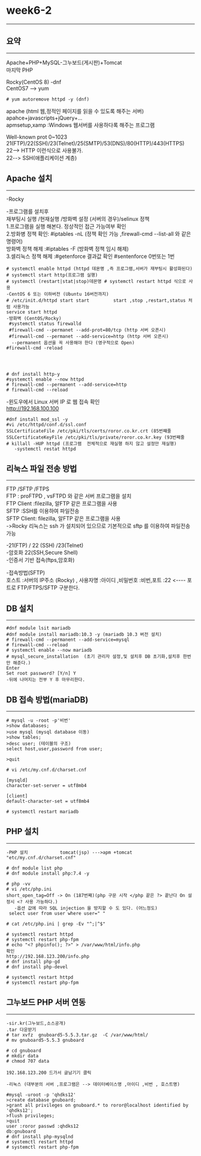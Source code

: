 
# week6-2
------------------------------------------------
## 요약
-----------
Apache+PHP+MySQL-그누보드(게시판)+Tomcat   
 마지막 PHP   
   
Rocky(CentOS 8) -dnf       
CentOS7 --> yum   
```
# yum autoremove httpd -y (dnf)
```

apache (html 웹,정적인 페이지를 읽을 수 있도록 해주는 서버)   
apahce+javascripts+jQuery+...   
apmsetup,xamp :Windows 웹서버를 사용하다록 해주는 프로그램   
   
   
Well-known prot 0~1023       
21(FTP)/22(SSH)/23(Telnet)/25(SMTP)/53(DNS)/80(HTTP)/443(HTTPS)   
22--> HTTP 이런식으로 사용불가.   
22--> SSH(애플리케이션 계층)   

## Apache 설치
------
-Rocky

-프로그램를 설치후   
재부팅시 실행 /현재실행 /방화벽 설정 (서버의 경우)/selinux 정책   
1.프로그램을 실행 해본다. 정상적인 접근 가능여부 확인   
2.방화병 정책 확인: #iptables -nL (정책 확인 가능 ,firewall-cmd --list-all 와 같은 명령어)   
   방화벽 정책 해제 :#iptables -F (방화벽 정책 임시 해제)   
3.셀리눅스 정책 해제 :#getenforce 결과값 확인 #sentenforce 0번또는 1번   
   
```
# systemctl enable httpd (httpd 데몬명 ,즉 프로그램,서버가 재부팅시 활성화된다)
# systemctl start http(프로그램 실행)
# systemctl (restart|stat|stop)데몬명 # systemctl restart httpd 식으로 사용
-CentOS 6 또는 이하버전 (Ubuntu 16버전까지)
# /etc/init.d/httpd start start         start ,stop ,restart,status 처럼 사용가능
service start httpd
-방화벽 (CentOS/Rocky)
 #systemctl status firewalld
 #firewall-cmd --permanet --add-prot=80/tcp (http 서버 오픈시)
 #firewall-cmd --permanet --add-service=http (http 서버 오픈시)
  --permanent 옵션을 꼭 사용해야 한다 (영구적으로 Open)
#firewall-cmd -reload




# dnf install http-y
#systemctl enable --now httpd
# firewall-cmd --permanent --add-service=http
# firewall-cmd --reload
```

-윈도우에서 Linux 서버 IP 로 웹 접속 확인   
 http://192.168.100.100   
 ```
#dnf install mod_ssl -y
#vi /etc/httpd/conf.d/ssl.conf
SSLCertificateFile /etc/pki/tls/certs/roror.co.kr.crt (85번쨰줄
SSLCertificateKeyFile /etc/pki/tls/private/roror.co.kr.key (93번째줄
# killall -HUP httpd (프로그램  전체적으로 재실행 하지 않고 설정만 재실행)
    -systemctl restat httpd

```
## 리눅스 파일 전송 방법
-----------------------------------------
 FTP /SFTP /FTPS   
 FTP : proFTPD , vsFTPD 와 같은 서버 프로그램을 설치   
 FTP Client :filezilla, 알FTP 같은 프로그램을 사용   
 SFTP :SSH를 이용하여 파일전송    
 SFTP Client: filezilla, 알FTP 같은 프로그램을 사용   
->Rocky 리눅스는 ssh 가 설치되어 있으므로 기본적으로 sftp 를 이용하여 파일전송 가능   
   
-21(FTP) / 22 (SSH) /23(Telnet)   
-암호화 22(SSH,Secure Shell)   
-인증서 기반 접속(ftps,암호화)   
   
-접속방법(SFTP)   
 호스트 :서버의 IP주소 (Rocky) , 사용자명 :아이디 ,비밀번호 :비번,포트 :22  <---- 포트로 FTP/FTPS/SFTP 구분한다.   

  
## DB 설치
----------------------------------
   

```
#dnf module lsit mariadb
#dnf module install mariadb:10.3 -y (mariadb 10.3 버전 설치)
# firewall-cmd --permanent --add-service=mysql
# firewall-cmd --reload 
# systemctl enable --now mariadb
# mysql_secure_installation  (초기 관리자 설정,및 설치후 DB 초기화,설치후 한번만 해준다.)
Enter
Set root password? [Y/n] Y
-뒤에 나머지는 전부 Y 후 마무리한다.
```

## DB 접속 방법(mariaDB)
----------------------
```
# mysql -u -root -p'비번'
>show databases;
>use mysql (mysql database 이동)
>show tables;
>desc user; (테이블의 구조)
select host,user,password from user;

>quit

# vi /etc/my.cnf.d/charset.cnf

[mysqld]
character-set-server = utf8mb4

[client]
default-character-set = utf8mb4

# systemctl restart mariadb
```
## PHP 설치
-----------------
```
-PHP 설치            tomcat(jsp) --->apm +tomcat
"etc/my.cnf.d/charset.cnf"

# dnf module list php
# dnf module install php:7.4 -y

# php -vv
# vi /etc/php.ini
short_open_tag=Off -> On (187번째)(php 구문 시작 </php 끝은 ?> 끝난다 On 설정시 <? 사용 가능하다.)
   -옵션 값에 따라 SQL injection 을 방지할 수 도 있다. (어느정도)
 select user from user where user=" "

# cat /etc/php.ini | grep -Ev "^;|^$"

# systemctl restart httpd
# systemctl restart php-fpm
# echo "<? phpinfo(); ?>" > /var/www/html/info.php
확인
http://192.168.123.200/info.php
# dnf install php-gd
# dnf install php-devel

# systemctl restart httpd
# systemctl restart php-fpm

```

## 그누보드 PHP 서버 연동
-------------------
```
-sir.kr(그누보드,소스공개)
.tar 다운받기
# tar xvfz  gnuboard5-5.5.3.tar.gz  -C /var/www/html/
# mv gnuboard5-5.5.3 gnuboard

# cd gnuboard
# mkdir data
# chmod 707 data

192.168.123.200 드가서 글남기기 클릭

-리눅스 (대부분의 서버 ,프로그램은 --> 데이터베이스명 ,아이디 ,비번 , 호스트명)

#mysql -uroot -p 'qhdks12'
>create database gnuboard;
>grant all privileges on gnuboard.* to roror@localhost identified by 'qhdks12';
>flush privileges;
>quit
user :roror passwd :qhdks12
db:gnuboard
# dnf install php-mysqlnd
# systemctl restart httpd
# systemctl restart php-fpm
```
